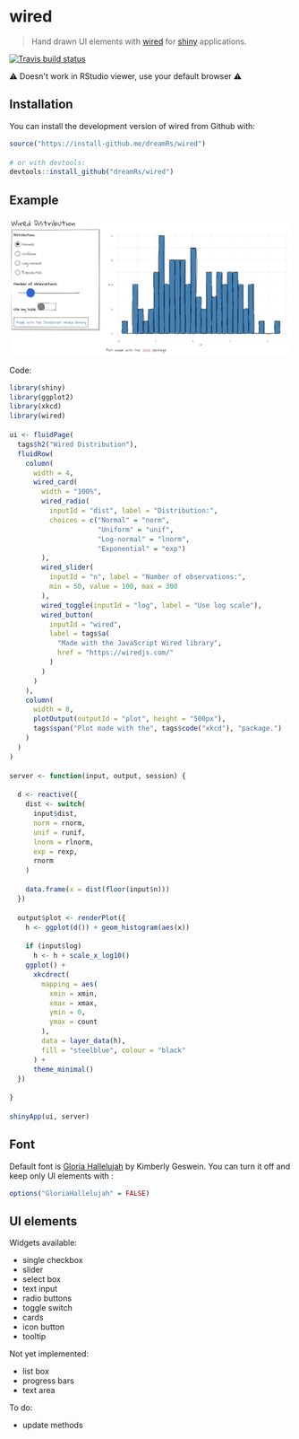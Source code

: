 # wired

> Hand drawn UI elements with [wired](https://wiredjs.com/) for [shiny](https://shiny.rstudio.com/) applications.

[![Travis build status](https://travis-ci.org/dreamRs/wired.svg?branch=master)](https://travis-ci.org/dreamRs/wired)


:warning: Doesn't work in RStudio viewer, use your default browser :warning:


## Installation

You can install the development version of wired from Github with:

``` r
source("https://install-github.me/dreamRs/wired")

# or with devtools:
devtools::install_github("dreamRs/wired")
```

## Example

![](img/example.png)


Code:

```r
library(shiny)
library(ggplot2)
library(xkcd)
library(wired)

ui <- fluidPage(
  tags$h2("Wired Distribution"),
  fluidRow(
    column(
      width = 4,
      wired_card(
        width = "100%",
        wired_radio(
          inputId = "dist", label = "Distribution:",
          choices = c("Normal" = "norm",
                      "Uniform" = "unif",
                      "Log-normal" = "lnorm",
                      "Exponential" = "exp")
        ),
        wired_slider(
          inputId = "n", label = "Number of observations:", 
          min = 50, value = 100, max = 300
        ),
        wired_toggle(inputId = "log", label = "Use log scale"),
        wired_button(
          inputId = "wired", 
          label = tags$a(
            "Made with the JavaScript Wired library", 
            href = "https://wiredjs.com/"
          )
        )
      )
    ),
    column(
      width = 8,
      plotOutput(outputId = "plot", height = "500px"),
      tags$span("Plot made with the", tags$code("xkcd"), "package.")
    )
  )
)

server <- function(input, output, session) {
  
  d <- reactive({
    dist <- switch(
      input$dist,
      norm = rnorm,
      unif = runif,
      lnorm = rlnorm,
      exp = rexp,
      rnorm
    )
    
    data.frame(x = dist(floor(input$n)))
  })
  
  output$plot <- renderPlot({
    h <- ggplot(d()) + geom_histogram(aes(x))
    
    if (input$log)
      h <- h + scale_x_log10()
    ggplot() + 
      xkcdrect(
        mapping = aes(
          xmin = xmin,
          xmax = xmax,
          ymin = 0,
          ymax = count
        ),
        data = layer_data(h),
        fill = "steelblue", colour = "black"
      ) + 
      theme_minimal()
  })
  
}

shinyApp(ui, server)
```


## Font

Default font is [Gloria Hallelujah](https://fonts.google.com/specimen/Gloria+Hallelujah) by Kimberly Geswein.
You can turn it off and keep only UI elements with :

```r
options("GloriaHallelujah" = FALSE)
```


## UI elements

Widgets available:

* single checkbox
* slider
* select box
* text input
* radio buttons
* toggle switch
* cards
* icon button
* tooltip

Not yet implemented:

* list box
* progress bars
* text area

To do:

* update methods





